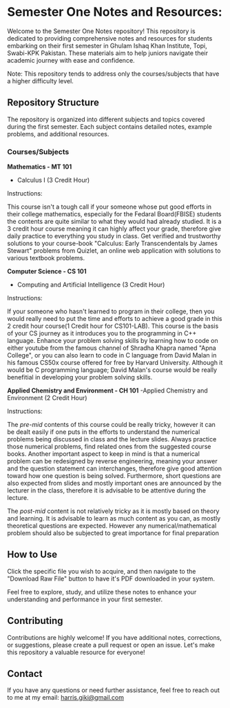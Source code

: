# Semester One Notes and Resources:

Welcome to the Semester One Notes repository! This repository is dedicated to providing comprehensive notes and resources for students embarking on their first semester in Ghulam Ishaq Khan Institute, Topi, Swabi-KPK Pakistan. These materials aim to help juniors navigate their academic journey with ease and confidence.

Note: This repository tends to address only the courses/subjects that have a higher difficulty level.

## Repository Structure

The repository is organized into different subjects and topics covered during the first semester. Each subject contains detailed notes, example problems, and additional resources.

### Courses/Subjects

**Mathematics - MT 101**
  - Calculus I (3 Credit Hour)

Instructions: 

This course isn't a tough call if your someone whose put good efforts in their college mathematics, especially for the Fedaral Board(FBISE) students the contents are quite similar to what they would had already studied. It is a 3 credit hour course meaning it can highly affect your grade, therefore give daily practice to everything you study in class. Get verified and trustworthy solutions to your course-book "Calculus: Early Transcendentals by James Stewart" problems from Quizlet, an online web application with solutions to various textbook problems.




**Computer Science - CS 101**
  - Computing and Artificial Intelligence (3 Credit Hour)

Instructions: 

If your someone who hasn't learned to program in their college, then you would really need to put the time and efforts to achieve a good grade in this 2 credit hour course(1 Credit hour for CS101-LAB). This course is the basis of your CS journey as it introduces you to the programming in C++ language.
Enhance your problem solving skills by learning how to code on either youtube from the famous channel of Shradha Khapra named "Apna College", or you can also learn to code in C language from David Malan in his famous CS50x course offered for free by Harvard University. Although it would be C programming language; David Malan's course would be really benefitial in developing your problem solving skills.




**Applied Chemistry and Environment - CH 101**
  -Applied Chemistry and Environment (2 Credit Hour)

Instructions: 

The *pre-mid* contents of this course could be really tricky, however it can be dealt easily if one puts in the efforts to understand the numerical problems being discussed in class and the lecture slides. Always practice those numerical problems, find related ones from the suggested course books. Another important aspect to keep in mind is that a numerical problem can be redesigned by reverse engineering, meaning your answer and the question statement can interchanges, therefore give good attention toward how one question is being solved. Furthermore, short questions are also expected from slides and mostly important ones are announced by the lecturer in the class, therefore it is advisable to be attentive during the lecture.

The *post-mid* content is not relatively tricky as it is mostly based on theory and learning. It is advisable to learn as much content as you can, as mostly theoretical questions are expected. However any numerical/mathematical problem should also be subjected to great importance for final preparation




## How to Use

Click the specific file you wish to acquire, and then navigate to the "Download Raw File" button to have it's PDF downloaded in your system.

Feel free to explore, study, and utilize these notes to enhance your understanding and performance in your first semester.

## Contributing

Contributions are highly welcome! If you have additional notes, corrections, or suggestions, please create a pull request or open an issue. Let's make this repository a valuable resource for everyone!

## Contact

If you have any questions or need further assistance, feel free to reach out to me at my email:
harris.giki@gmail.com
